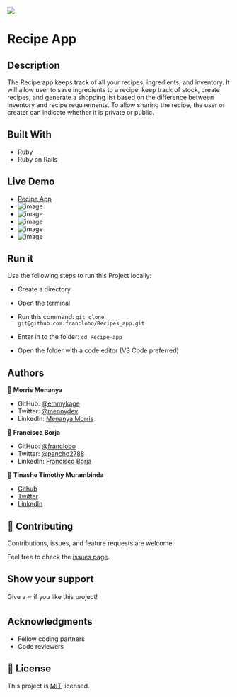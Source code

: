 ![](https://img.shields.io/badge/Microverse-blueviolet)

# Recipe App

## Description

The Recipe app keeps track of all your recipes, ingredients, and inventory. It will allow user to save ingredients to a recipe, keep track of stock, create recipes, and generate a shopping list based on the difference between inventory and recipe requirements. To allow sharing the recipe, the user or creater can indicate whether it is private or public.


## Built With

- Ruby
- Ruby on Rails

## Live Demo

- [Recipe App]( https://recipe-app-2022-10-07.herokuapp.com/)
- ![image](https://user-images.githubusercontent.com/58642949/203123871-fd65d99e-cce5-4f08-a50b-7d87d8bb9375.png)
- ![image](https://user-images.githubusercontent.com/58642949/203123956-9e50da52-5b42-48cb-abe6-470b32af6b81.png)
- ![image](https://user-images.githubusercontent.com/58642949/203124258-aa488ac1-f626-4fb8-8389-a491c2773a3f.png)
- ![image](https://user-images.githubusercontent.com/58642949/203124336-474dc3f3-1810-41a4-a25c-9fe26b29823e.png)
- ![image](https://user-images.githubusercontent.com/58642949/203124388-2a37beaf-6a15-4dad-8232-481528fcb297.png)



## Run it

Use the following steps to run this Project locally:

- Create a directory

- Open the terminal

- Run this command:
`git clone git@github.com:franclobo/Recipes_app.git`

- Enter in to the folder:
`cd Recipe-app`

- Open the folder with a code editor (VS Code preferred)


## Authors

👤 **Morris Menanya**

- GitHub: [@emmykage](https://github.com/Emmykage)
- Twitter: [@mennydev](https://twitter.com/mennydev)
- LinkedIn: [Menanya Morris](https://www.linkedin.com/in/morris-menanya)

👤 **Francisco Borja**

- GitHub: [@franclobo](https://github.com/franclobo)
- Twitter: [@pancho2788](https://twitter.com/Pancho2788)
- LinkedIn: [Francisco Borja](https://www.linkedin.com/in/francisco-borja-lobato/)

👤 **Tinashe Timothy Murambinda**

- <a href="https://github.com/Draxeytina/">Github</a>
- <a href="https://twitter.com/tinamura2">Twitter</a>
- <a href="https://www.linkedin.com/in/timothy-tinashe-murambinda">LinkedIn</a>


## 🤝 Contributing

Contributions, issues, and feature requests are welcome!

Feel free to check the [issues page](../../issues/).

## Show your support

Give a ⭐️ if you like this project!

## Acknowledgments

- Fellow coding partners
- Code reviewers


## 📝 License

This project is [MIT](./LICENSE) licensed.
